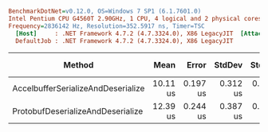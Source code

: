 ``` ini

BenchmarkDotNet=v0.12.0, OS=Windows 7 SP1 (6.1.7601.0)
Intel Pentium CPU G4560T 2.90GHz, 1 CPU, 4 logical and 2 physical cores
Frequency=2836142 Hz, Resolution=352.5917 ns, Timer=TSC
  [Host]     : .NET Framework 4.7.2 (4.7.3324.0), X86 LegacyJIT  [AttachedDebugger]
  DefaultJob : .NET Framework 4.7.2 (4.7.3324.0), X86 LegacyJIT


```
|                             Method |     Mean |    Error |   StdDev |   StdErr |       Min |        Q1 |   Median |       Q3 |      Max |     Op/s |  Gen 0 | Gen 1 | Gen 2 | Allocated |
|----------------------------------- |---------:|---------:|---------:|---------:|----------:|----------:|---------:|---------:|---------:|---------:|-------:|------:|------:|----------:|
| AccelbufferSerializeAndDeserialize | 10.11 us | 0.197 us | 0.312 us | 0.054 us |  9.764 us |  9.815 us | 10.04 us | 10.36 us | 10.80 us | 98,887.0 | 1.1902 |     - |     - |   1.84 KB |
|  ProtobufDeserializeAndDeserialize | 12.39 us | 0.244 us | 0.387 us | 0.067 us | 11.794 us | 12.045 us | 12.38 us | 12.70 us | 13.18 us | 80,735.2 | 1.9836 |     - |     - |   3.06 KB |
